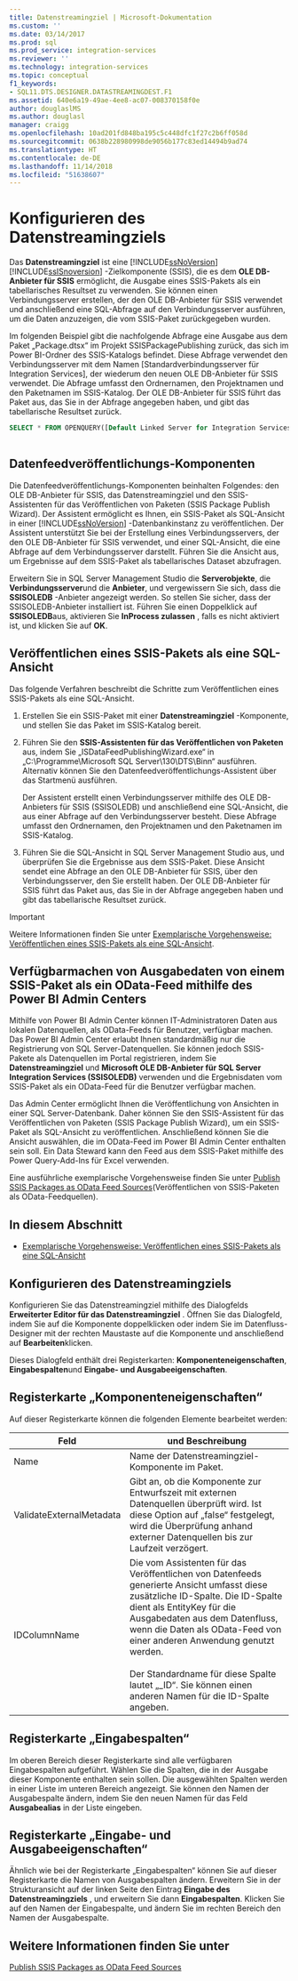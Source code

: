 ```yaml
---
title: Datenstreamingziel | Microsoft-Dokumentation
ms.custom: ''
ms.date: 03/14/2017
ms.prod: sql
ms.prod_service: integration-services
ms.reviewer: ''
ms.technology: integration-services
ms.topic: conceptual
f1_keywords:
- SQL11.DTS.DESIGNER.DATASTREAMINGDEST.F1
ms.assetid: 640e6a19-49ae-4ee8-ac07-008370158f0e
author: douglaslMS
ms.author: douglasl
manager: craigg
ms.openlocfilehash: 10ad201fd848ba195c5c448dfc1f27c2b6ff058d
ms.sourcegitcommit: 0638b228980998de9056b177c83ed14494b9ad74
ms.translationtype: HT
ms.contentlocale: de-DE
ms.lasthandoff: 11/14/2018
ms.locfileid: "51638607"
---
```

# <a name="data-streaming-destination"></a>Konfigurieren des Datenstreamingziels
  Das **Datenstreamingziel** ist eine [!INCLUDE[ssNoVersion](../../includes/ssnoversion-md.md)] [!INCLUDE[ssISnoversion](../../includes/ssisnoversion-md.md)] -Zielkomponente (SSIS), die es dem **OLE DB-Anbieter für SSIS** ermöglicht, die Ausgabe eines SSIS-Pakets als ein tabellarisches Resultset zu verwenden. Sie können einen Verbindungsserver erstellen, der den OLE DB-Anbieter für SSIS verwendet und anschließend eine SQL-Abfrage auf den Verbindungsserver ausführen, um die Daten anzuzeigen, die vom SSIS-Paket zurückgegeben wurden.  
  
 Im folgenden Beispiel gibt die nachfolgende Abfrage eine Ausgabe aus dem Paket „Package.dtsx“ im Projekt SSISPackagePublishing zurück, das sich im Power BI-Ordner des SSIS-Katalogs befindet. Diese Abfrage verwendet den Verbindungsserver mit dem Namen [Standardverbindungsserver für Integration Services], der wiederum den neuen OLE DB-Anbieter für SSIS verwendet. Die Abfrage umfasst den Ordnernamen, den Projektnamen und den Paketnamen im SSIS-Katalog. Der OLE DB-Anbieter für SSIS führt das Paket aus, das Sie in der Abfrage angegeben haben, und gibt das tabellarische Resultset zurück.  
  
```sql
SELECT * FROM OPENQUERY([Default Linked Server for Integration Services], N'Folder=Power BI;Project=SSISPackagePublishing;Package=Package.dtsx')  
  
```  
  
## <a name="data-feed-publishing-components"></a>Datenfeedveröffentlichungs-Komponenten  
 Die Datenfeedveröffentlichungs-Komponenten beinhalten Folgendes: den OLE DB-Anbieter für SSIS, das Datenstreamingziel und den SSIS-Assistenten für das Veröffentlichen von Paketen (SSIS Package Publish Wizard). Der Assistent ermöglicht es Ihnen, ein SSIS-Paket als SQL-Ansicht in einer [!INCLUDE[ssNoVersion](../../includes/ssnoversion-md.md)] -Datenbankinstanz zu veröffentlichen. Der Assistent unterstützt Sie bei der Erstellung eines Verbindungsservers, der den OLE DB-Anbieter für SSIS verwendet, und einer SQL-Ansicht, die eine Abfrage auf dem Verbindungsserver darstellt. Führen Sie die Ansicht aus, um Ergebnisse auf dem SSIS-Paket als tabellarisches Dataset abzufragen.  
  
 Erweitern Sie in SQL Server Management Studio die **Serverobjekte**, die **Verbindungsserver**und die **Anbieter**, und vergewissern Sie sich, dass die **SSISOLEDB** -Anbieter angezeigt werden. So stellen Sie sicher, dass der SSISOLEDB-Anbieter installiert ist. Führen Sie einen Doppelklick auf **SSISOLEDB**aus, aktivieren Sie **InProcess zulassen** , falls es nicht aktiviert ist, und klicken Sie auf **OK**.  
  
## <a name="publish-an-ssis-package-as-a-sql-view"></a>Veröffentlichen eines SSIS-Pakets als eine SQL-Ansicht  
 Das folgende Verfahren beschreibt die Schritte zum Veröffentlichen eines SSIS-Pakets als eine SQL-Ansicht.  
  
1.  Erstellen Sie ein SSIS-Paket mit einer **Datenstreamingziel** -Komponente, und stellen Sie das Paket im SSIS-Katalog bereit.  
  
2.  Führen Sie den **SSIS-Assistenten für das Veröffentlichen von Paketen** aus, indem Sie „ISDataFeedPublishingWizard.exe“ in „C:\Programme\Microsoft SQL Server\130\DTS\Binn“ ausführen. Alternativ können Sie den Datenfeedveröffentlichungs-Assistent über das Startmenü ausführen.  
  
     Der Assistent erstellt einen Verbindungsserver mithilfe des OLE DB-Anbieters für SSIS (SSISOLEDB) und anschließend eine SQL-Ansicht, die aus einer Abfrage auf den Verbindungsserver besteht. Diese Abfrage umfasst den Ordnernamen, den Projektnamen und den Paketnamen im SSIS-Katalog.  
  
3.  Führen Sie die SQL-Ansicht in SQL Server Management Studio aus, und überprüfen Sie die Ergebnisse aus dem SSIS-Paket. Diese Ansicht sendet eine Abfrage an den OLE DB-Anbieter für SSIS, über den Verbindungsserver, den Sie erstellt haben. Der OLE DB-Anbieter für SSIS führt das Paket aus, das Sie in der Abfrage angegeben haben und gibt das tabellarische Resultset zurück.  
  
> [!IMPORTANT]  
>  Weitere Informationen finden Sie unter [Exemplarische Vorgehensweise: Veröffentlichen eines SSIS-Pakets als eine SQL-Ansicht](../../integration-services/data-flow/walkthrough-publish-an-ssis-package-as-a-sql-view.md).  
  
## <a name="expose-output-data-from-an-ssis-package-as-an-odata-feed-by-using-the-power-bi-admin-center"></a>Verfügbarmachen von Ausgabedaten von einem SSIS-Paket als ein OData-Feed mithilfe des Power BI Admin Centers  
 Mithilfe von Power BI Admin Center können IT-Administratoren Daten aus lokalen Datenquellen, als OData-Feeds für Benutzer, verfügbar machen. Das Power BI Admin Center erlaubt Ihnen standardmäßig nur die Registrierung von SQL Server-Datenquellen. Sie können jedoch SSIS-Pakete als Datenquellen im Portal registrieren, indem Sie **Datenstreamingziel** und **Microsoft OLE DB-Anbieter für SQL Server Integration Services (SSISOLEDB)** verwenden und die Ergebnisdaten vom SSIS-Paket als ein OData-Feed für die Benutzer verfügbar machen.  
  
 Das Admin Center ermöglicht Ihnen die Veröffentlichung von Ansichten in einer SQL Server-Datenbank. Daher können Sie den SSIS-Assistent für das Veröffentlichen von Paketen (SSIS Package Publish Wizard), um ein SSIS-Paket als SQL-Ansicht zu veröffentlichen. Anschließend können Sie die Ansicht auswählen, die im OData-Feed im Power BI Admin Center enthalten sein soll. Ein Data Steward kann den Feed aus dem SSIS-Paket mithilfe des Power Query-Add-Ins für Excel verwenden.  
  
 Eine ausführliche exemplarische Vorgehensweise finden Sie unter [Publish SSIS Packages as OData Feed Sources](https://go.microsoft.com/fwlink/?LinkID=317367)(Veröffentlichen von SSIS-Paketen als OData-Feedquellen).  
  
## <a name="in-this-section"></a>In diesem Abschnitt  
  
-   [Exemplarische Vorgehensweise: Veröffentlichen eines SSIS-Pakets als eine SQL-Ansicht](../../integration-services/data-flow/walkthrough-publish-an-ssis-package-as-a-sql-view.md)  
  
## <a name="configure-data-streaming-destination"></a>Konfigurieren des Datenstreamingziels
  Konfigurieren Sie das Datenstreamingziel mithilfe des Dialogfelds **Erweiterter Editor für das Datenstreamingziel** . Öffnen Sie das Dialogfeld, indem Sie auf die Komponente doppelklicken oder indem Sie im Datenfluss-Designer mit der rechten Maustaste auf die Komponente und anschließend auf **Bearbeiten**klicken.  
  
 Dieses Dialogfeld enthält drei Registerkarten: **Komponenteneigenschaften**, **Eingabespalten**und **Eingabe- und Ausgabeeigenschaften**.  
  
## <a name="component-properties-tab"></a>Registerkarte „Komponenteneigenschaften“  
 Auf dieser Registerkarte können die folgenden Elemente bearbeitet werden:  
  
|Feld|und Beschreibung|  
|-----------|-----------------|  
|Name|Name der Datenstreamingziel-Komponente im Paket.|  
|ValidateExternalMetadata|Gibt an, ob die Komponente zur Entwurfszeit mit externen Datenquellen überprüft wird. Ist diese Option auf „false“ festgelegt, wird die Überprüfung anhand externer Datenquellen bis zur Laufzeit verzögert.|  
|IDColumnName|Die vom Assistenten für das Veröffentlichen von Datenfeeds generierte Ansicht umfasst diese zusätzliche ID-Spalte. Die ID-Spalte dient als EntityKey für die Ausgabedaten aus dem Datenfluss, wenn die Daten als OData-Feed von einer anderen Anwendung genutzt werden.<br /><br /> Der Standardname für diese Spalte lautet „_ID“. Sie können einen anderen Namen für die ID-Spalte angeben.|  
  
## <a name="input-columns-tab"></a>Registerkarte „Eingabespalten“  
 Im oberen Bereich dieser Registerkarte sind alle verfügbaren Eingabespalten aufgeführt. Wählen Sie die Spalten, die in der Ausgabe dieser Komponente enthalten sein sollen. Die ausgewählten Spalten werden in einer Liste im unteren Bereich angezeigt. Sie können den Namen der Ausgabespalte ändern, indem Sie den neuen Namen für das Feld **Ausgabealias** in der Liste eingeben.  
  
## <a name="input-output-properties-tab"></a>Registerkarte „Eingabe- und Ausgabeeigenschaften“  
 Ähnlich wie bei der Registerkarte „Eingabespalten“ können Sie auf dieser Registerkarte die Namen von Ausgabespalten ändern. Erweitern Sie in der Strukturansicht auf der linken Seite den Eintrag **Eingabe des Datenstreamingziels** , und erweitern Sie dann **Eingabespalten**. Klicken Sie auf den Namen der Eingabespalte, und ändern Sie im rechten Bereich den Namen der Ausgabespalte.  
  
## <a name="see-also"></a>Weitere Informationen finden Sie unter  
 [Publish SSIS Packages as OData Feed Sources](https://go.microsoft.com/fwlink/?LinkID=317367)  
  
  
